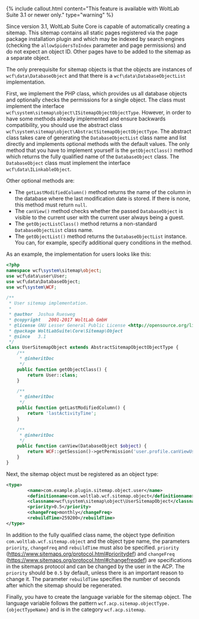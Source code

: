 {% include callout.html content="This feature is available with WoltLab Suite 3.1 or newer only." type="warning" %}

Since version 3.1, WoltLab Suite Core is capable of automatically creating a sitemap.
This sitemap contains all static pages registered via the page package installation plugin and which may be indexed by search engines (checking the `allowSpidersToIndex` parameter and page permissions) and do not expect an object ID.
Other pages have to be added to the sitemap as a separate object.

The only prerequisite for sitemap objects is that the objects are instances of `wcf\data\DatabaseObject` and that there is a `wcf\data\DatabaseObjectList` implementation.

First, we implement the PHP class, which provides us all database objects and optionally checks the permissions for a single object.
The class must implement the interface `wcf\system\sitemap\object\ISitemapObjectObjectType`.
However, in order to have some methods already implemented and ensure backwards compatibility, you should use the abstract class `wcf\system\sitemap\object\AbstractSitemapObjectObjectType`.
The abstract class takes care of generating the `DatabaseObjectList` class name and list directly and implements optional methods with the default values.
The only method that you have to implement yourself is the `getObjectClass()` method which returns the fully qualified name of the `DatabaseObject` class.
The `DatabaseObject` class must implement the interface `wcf\data\ILinkableObject`.

Other optional methods are:

* The `getLastModifiedColumn()` method returns the name of the column in the database where the last modification date is stored.
  If there is none, this method must return `null`.
* The `canView()` method checks whether the passed `DatabaseObject` is visible to the current user with the current user always being a guest.
* The `getObjectListClass()` method returns a non-standard `DatabaseObjectList` class name.
* The `getObjectList()` method returns the `DatabaseObjectList` instance.
  You can, for example, specify additional query conditions in the method.

As an example, the implementation for users looks like this:

```php
<?php
namespace wcf\system\sitemap\object;
use wcf\data\user\User;
use wcf\data\DatabaseObject;
use wcf\system\WCF;

/**
 * User sitemap implementation.
 *
 * @author	Joshua Ruesweg
 * @copyright	2001-2017 WoltLab GmbH
 * @license	GNU Lesser General Public License <http://opensource.org/licenses/lgpl-license.php>
 * @package	WoltLabSuite\Core\Sitemap\Object
 * @since	3.1
 */
class UserSitemapObject extends AbstractSitemapObjectObjectType {
	/**
	 * @inheritDoc
	 */
	public function getObjectClass() {
		return User::class;
	}

	/**
	 * @inheritDoc
	 */
	public function getLastModifiedColumn() {
		return 'lastActivityTime';
	}

	/**
	 * @inheritDoc
	 */
	public function canView(DatabaseObject $object) {
		return WCF::getSession()->getPermission('user.profile.canViewUserProfile');
	}
}
```

Next, the sitemap object must be registered as an object type:

```xml
<type>
        <name>com.example.plugin.sitemap.object.user</name>
        <definitionname>com.woltlab.wcf.sitemap.object</definitionname>
        <classname>wcf\system\sitemap\object\UserSitemapObject</classname>
        <priority>0.5</priority>
        <changeFreq>monthly</changeFreq>
        <rebuildTime>259200</rebuildTime>
</type>
```

In addition to the fully qualified class name, the object type definition `com.woltlab.wcf.sitemap.object` and the object type name, the parameters `priority`, `changeFreq` and `rebuildTime` must also be specified.
`priority` (https://www.sitemaps.org/protocol.html#prioritydef) and `changeFreq` (https://www.sitemaps.org/protocol.html#changefreqdef) are specifications in the sitemaps protocol and can be changed by the user in the ACP.
The `priority` should be `0.5` by default, unless there is an important reason to change it.
The parameter `rebuildTime` specifies the number of seconds after which the sitemap should be regenerated.

Finally, you have to create the language variable for the sitemap object.
The language variable follows the pattern `wcf.acp.sitemap.objectType.{objectTypeName}` and is in the category `wcf.acp.sitemap`.